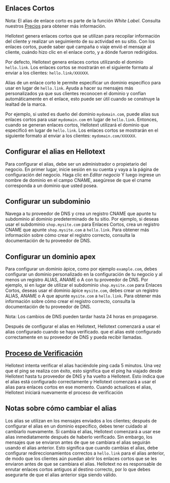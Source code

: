 ## Enlaces Cortos

<div class="note">
    Nota: El alias de enlace corto es parte de la función <i>White Label</i>.
    Consulta nuestros <a href="https://www.hellotext.com/es/pricing" class="active" target="_blank">Precios</a> para obtener más información.
</div>

Hellotext genera enlaces cortos que se utilizan para recopilar información del cliente y realizar un seguimiento de su actividad en su sitio.
Con los enlaces cortos, puede saber qué campaña o viaje envió el mensaje al cliente, cuándo hizo clic en el enlace corto,
y a dónde fueron redirigidos.

Por defecto, Hellotext genera enlaces cortos utilizando el dominio `hello.link`. Los enlaces cortos se mostrarán en el siguiente formato
al enviar a los clientes: `hello.link/XXXXXX`.

Alias de un enlace corto le permite especificar un dominio específico para usar en lugar de `hello.link`. Ayuda a hacer su
mensajes más personalizados ya que sus clientes reconocen el dominio y confían automáticamente en el enlace, esto puede ser útil cuando se construye la lealtad de la marca.

Por ejemplo, si usted es dueño del dominio `mydomain.com`, puede alias sus enlaces cortos para usar `mydomain.com` en lugar de `hello.link`.
Entonces, cuando se generan enlaces cortos, Hellotext utilizará el dominio que especificó en lugar de `hello.link`.
Los enlaces cortos se mostrarán en el siguiente formato al enviar a los clientes: `mydomain.com/XXXXXX`.

## Configurar el alias en Hellotext

Para configurar el alias, debe ser un administrador o propietario del negocio.
En primer lugar, inicie sesión en su cuenta y vaya a la página de configuración del negocio. Haga clic en _Editar negocio_
Y luego ingrese un nombre de dominio en el campo CNAME, asegúrese de que el cname corresponda a un dominio que usted posea.


## Configurar un subdominio


Navega a tu proveedor de DNS y crea un registro CNAME que apunte tu subdominio al dominio predeterminado de tu sitio. 
Por ejemplo, si deseas usar el subdominio `shop.mysite.com` para Enlaces Cortos, 
crea un registro CNAME que apunte `shop.mysite.com` a `hello.link`. Para obtener más información sobre cómo crear el 
registro correcto, consulta la documentación de tu proveedor de DNS.

## Configurar un dominio apex

Para configurar un dominio ápice, como por ejemplo `example.com`, debes configurar un dominio personalizado en la configuración de tu negocio y al menos un registro ALIAS, ANAME o A con tu proveedor de DNS.
Por ejemplo, si en lugar de utilizar el subdominio `shop.mysite.com` para Enlaces Cortos, deseas usar el dominio ápice `mysite.com`, debes crear un registro ALIAS, ANAME o A que apunte `mysite.com` a `hello.link`.
Para obtener más información sobre cómo crear el registro correcto, consulta la documentación de tu proveedor de DNS.

<div class="note">
    Nota: Los cambios de DNS pueden tardar hasta 24 horas en propagarse.
</div>

Después de configurar el alias en Hellotext, Hellotext comenzará a usar el alias configurado cuando se haya verificado.
que el alias esté configurado correctamente en su proveedor de DNS y pueda recibir llamadas.

## <a id='verification' href='#verification' class='navigator'>Proceso de Verificación</a>

Hellotext intenta verificar el alias haciéndole ping cada 5 minutos.
Una vez que el ping se realiza con éxito, esto significa que el ping ha viajado desde Hellotext hasta tu proveedor de DNS y ha vuelto a Hellotext.
Esto indica que el alias está configurado correctamente y Hellotext comenzará a usar el alias para enlaces cortos en ese momento.
Cuando actualices el alias, Hellotext iniciará nuevamente el proceso de verificación

## Notas sobre cómo cambiar el alias

Los alias se utilizan en los mensajes enviados a los clientes; después de configurar el alias en un dominio específico, debes tener cuidado al cambiarlo nuevamente.
Si cambia el alias, Hellotext comenzará a usar ese alias inmediatamente después de haberlo verificado.
Sin embargo, los mensajes que se enviaron antes de que se cambiara el alias seguirán usando el alias anterior. Esto significa que cuando cambias el alias,
debe configurar redireccionamientos correctos a `hello.link` para el alias anterior, de modo que los clientes aún puedan abrir los enlaces cortos que se les enviaron antes de que se cambiara el alias.
Hellotext no es responsable de enrutar enlaces cortos antiguos al destino correcto, por lo que debes asegurarte de que el alias anterior siga siendo válido.

